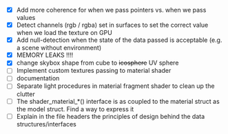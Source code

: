 
- [x] Add more coherence for when we pass pointers vs. when we pass values
- [x] Detect channels (rgb / rgba) set in surfaces to set the correct value when we load the texture on GPU
- [x] Add null-detection when the state of the data passed is acceptable (e.g. a scene without environment)
- [x] MEMORY LEAKS !!!!
- [x] change skybox shape from cube to ~~icosphere~~ UV sphere
- [ ] Implement custom textures passing to material shader
- [ ] documentation
- [ ] Separate light procedures in material fragment shader to clean up the clutter
- [ ] The shader_material_*() interface is as coupled to the material struct as the model struct. Find a way to express it
- [ ] Explain in the file headers the principles of design behind the data structures/interfaces
